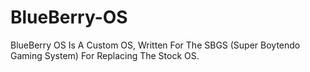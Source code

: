 # BlueBerry-OS
BlueBerry OS Is A Custom OS, Written For The SBGS (Super Boytendo Gaming System) For Replacing The Stock OS.
